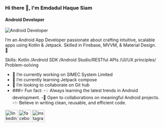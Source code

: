### Hi there 👋, I'm Emdadul Haque Siam
#### Android Developer
![Android Developer](https://arturssmirnovs.github.io/github-profile-readme-generator/images/banner.png)

I’m an Android App Developer passionate about crafting intuitive, scalable apps using Kotlin & Jetpack. Skilled in Firebase, MVVM, & Material Design. 🚀

Skills: Kotlin /Android SDK /Android Studio/RESTful APIs /UI/UX principles/ Problem-solving

- 🔭 I’m currently working on SIMEC System Limited 
- 🌱 I’m currently learning Jetpack compose 
- 👯 I’m looking to collaborate on Git hub 
- ###⚡ Fun fact:
  -💡 Always learning the latest trends in Android development.
  -🤝 Open to collaborations on meaningful Android projects.
  -✨ Believe in writing clean, reusable, and efficient code. 


[<img src='https://cdn.jsdelivr.net/npm/simple-icons@3.0.1/icons/linkedin.svg' alt='linkedin' height='40'>](https://www.linkedin.com/in/https://www.linkedin.com/in/eh-siam//)  [<img src='https://cdn.jsdelivr.net/npm/simple-icons@3.0.1/icons/facebook.svg' alt='facebook' height='40'>](https://www.facebook.com/https://www.facebook.com/ehsiam.farhan)  [<img src='https://cdn.jsdelivr.net/npm/simple-icons@3.0.1/icons/instagram.svg' alt='instagram' height='40'>](https://www.instagram.com/https://l.facebook.com/l.php?u=https%3A%2F%2Fwww.instagram.com%2FSiam_farhan_7%3Ffbclid%3DIwZXh0bgNhZW0CMTAAAR10oE9g_ZZUZwJAcoZ5fdOA8nlfKdRANU3_niezGy301EoiVnCUZFdGJ5o_aem__cV4ah_coideEhrqkwlUGg&h=AT1b6WNv0pyTQzYlxy0bFONq40E9od9GtkFqbsjKQn57Pfxw5FWnlldU534QRfmpmWVH4Fo1xWjh1swE3piQ2PRMsd4jCFszQhLSHSpuXejcdc_sEjQ86K0oCq-2_ApbcnZR/)  


